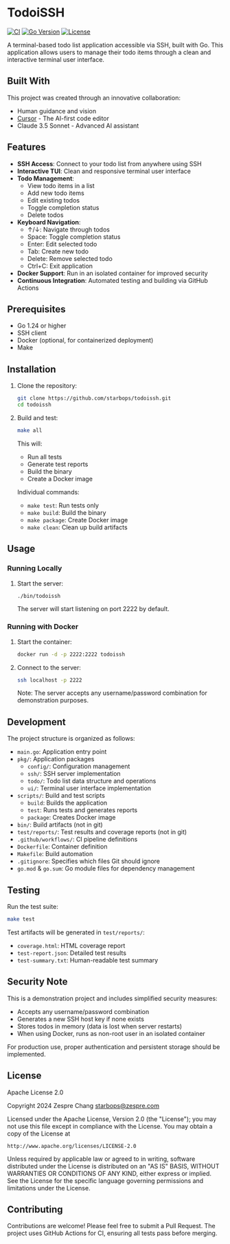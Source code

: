 # TodoiSSH

[![CI](https://github.com/starbops/todoissh/actions/workflows/ci.yml/badge.svg)](https://github.com/starbops/todoissh/actions/workflows/ci.yml)
[![Go Version](https://img.shields.io/github/go-mod/go-version/starbops/todoissh)](https://go.dev)
[![License](https://img.shields.io/github/license/starbops/todoissh)](LICENSE)

A terminal-based todo list application accessible via SSH, built with Go. This application allows users to manage their todo items through a clean and interactive terminal user interface.

## Built With

This project was created through an innovative collaboration:
- Human guidance and vision
- [Cursor](https://cursor.sh/) - The AI-first code editor
- Claude 3.5 Sonnet - Advanced AI assistant

## Features

- **SSH Access**: Connect to your todo list from anywhere using SSH
- **Interactive TUI**: Clean and responsive terminal user interface
- **Todo Management**:
  - View todo items in a list
  - Add new todo items
  - Edit existing todos
  - Toggle completion status
  - Delete todos
- **Keyboard Navigation**:
  - ↑/↓: Navigate through todos
  - Space: Toggle completion status
  - Enter: Edit selected todo
  - Tab: Create new todo
  - Delete: Remove selected todo
  - Ctrl+C: Exit application
- **Docker Support**: Run in an isolated container for improved security
- **Continuous Integration**: Automated testing and building via GitHub Actions

## Prerequisites

- Go 1.24 or higher
- SSH client
- Docker (optional, for containerized deployment)
- Make

## Installation

1. Clone the repository:
   ```bash
   git clone https://github.com/starbops/todoissh.git
   cd todoissh
   ```

2. Build and test:
   ```bash
   make all
   ```
   This will:
   - Run all tests
   - Generate test reports
   - Build the binary
   - Create a Docker image

   Individual commands:
   - `make test`: Run tests only
   - `make build`: Build the binary
   - `make package`: Create Docker image
   - `make clean`: Clean up build artifacts

## Usage

### Running Locally

1. Start the server:
   ```bash
   ./bin/todoissh
   ```
   The server will start listening on port 2222 by default.

### Running with Docker

1. Start the container:
   ```bash
   docker run -d -p 2222:2222 todoissh
   ```

2. Connect to the server:
   ```bash
   ssh localhost -p 2222
   ```
   Note: The server accepts any username/password combination for demonstration purposes.

## Development

The project structure is organized as follows:

- `main.go`: Application entry point
- `pkg/`: Application packages
  - `config/`: Configuration management
  - `ssh/`: SSH server implementation
  - `todo/`: Todo list data structure and operations
  - `ui/`: Terminal user interface implementation
- `scripts/`: Build and test scripts
  - `build`: Builds the application
  - `test`: Runs tests and generates reports
  - `package`: Creates Docker image
- `bin/`: Build artifacts (not in git)
- `test/reports/`: Test results and coverage reports (not in git)
- `.github/workflows/`: CI pipeline definitions
- `Dockerfile`: Container definition
- `Makefile`: Build automation
- `.gitignore`: Specifies which files Git should ignore
- `go.mod` & `go.sum`: Go module files for dependency management

## Testing

Run the test suite:
```bash
make test
```

Test artifacts will be generated in `test/reports/`:
- `coverage.html`: HTML coverage report
- `test-report.json`: Detailed test results
- `test-summary.txt`: Human-readable test summary

## Security Note

This is a demonstration project and includes simplified security measures:
- Accepts any username/password combination
- Generates a new SSH host key if none exists
- Stores todos in memory (data is lost when server restarts)
- When using Docker, runs as non-root user in an isolated container

For production use, proper authentication and persistent storage should be implemented.

## License

Apache License 2.0

Copyright 2024 Zespre Chang <starbops@zespre.com>

Licensed under the Apache License, Version 2.0 (the "License");
you may not use this file except in compliance with the License.
You may obtain a copy of the License at

    http://www.apache.org/licenses/LICENSE-2.0

Unless required by applicable law or agreed to in writing, software
distributed under the License is distributed on an "AS IS" BASIS,
WITHOUT WARRANTIES OR CONDITIONS OF ANY KIND, either express or implied.
See the License for the specific language governing permissions and
limitations under the License.

## Contributing

Contributions are welcome! Please feel free to submit a Pull Request. The project uses GitHub Actions for CI, ensuring all tests pass before merging. 